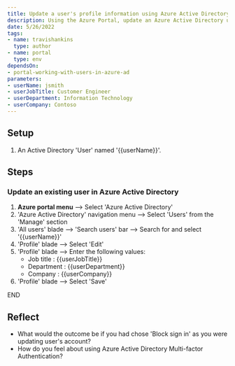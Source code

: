 ```yaml
---
title: Update a user's profile information using Azure Active Directory
description: Using the Azure Portal, update an Azure Active Directory user
date: 5/26/2022
tags:
- name: travishankins
  type: author
- name: portal
  type: env
dependsOn:
- portal-working-with-users-in-azure-ad
parameters:
- userName: jsmith
- userJobTitle: Customer Engineer
- userDepartment: Information Technology
- userCompany: Contoso
---
```


## Setup

1. An Active Directory 'User' named '{{userName}}'.

## Steps

### Update an existing user in Azure Active Directory

1. **Azure portal menu** --> Select 'Azure Active Directory'
2. 'Azure Active Directory' navigation menu --> Select 'Users' from the 'Manage' section
3. 'All users' blade --> 'Search users' bar --> Search for and select '{{userName}}'
4. 'Profile' blade --> Select 'Edit'
5. 'Profile' blade --> Enter the following values:
   - Job title : {{userJobTitle}}
   - Department : {{userDepartment}}
   - Company : {{userCompany}}
6. 'Profile' blade --> Select 'Save'

END

## Reflect

- What would the outcome be if you had chose 'Block sign in' as you were updating user's account?
- How do you feel about using Azure Active Directory Multi-factor Authentication?
